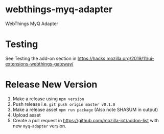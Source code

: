 # webthings-myq-adapter
WebThings MyQ Adapter

# Testing

See Testing the add-on section in https://hacks.mozilla.org/2019/11/ui-extensions-webthings-gateway/

# Release New Version

1. Make a release using `npm version`
2. Push release i.e. `git push origin master v0.1.0`
3. Make a release asset `npm run package` (Also note SHASUM in output)
4. Upload asset
5. Create a pull request in https://github.com/mozilla-iot/addon-list with new `myq-adapter` version.
